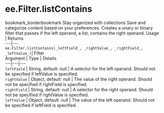  
#  ee.Filter.listContains
bookmark_borderbookmark Stay organized with collections  Save and categorize content based on your preferences.
Creates a unary or binary filter that passes if the left operand, a list, contains the right operand.
Usage | Returns  
---|---  
`ee.Filter.listContains(_leftField_, _rightValue_, _rightField_, _leftValue_)`|  Filter  
Argument | Type | Details  
---|---|---  
`leftField` | String, default: null | A selector for the left operand. Should not be specified if leftValue is specified.  
`rightValue` | Object, default: null | The value of the right operand. Should not be specified if rightField is specified.  
`rightField` | String, default: null | A selector for the right operand. Should not be specified if rightValue is specified.  
`leftValue` | Object, default: null | The value of the left operand. Should not be specified if leftField is specified.  
